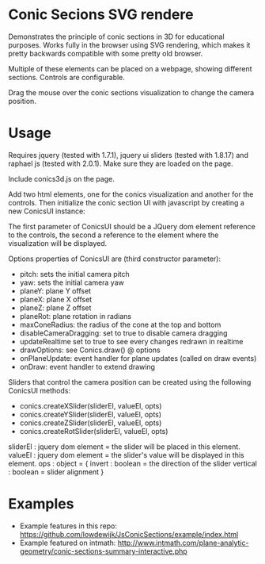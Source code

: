# Conic Secions SVG rendere

Demonstrates the principle of conic sections in 3D for educational purposes. Works fully in the browser using SVG rendering, which makes it pretty backwards compatible with some pretty old browser.

Multiple of these elements can be placed on a webpage, showing different sections. Controls are configurable.

Drag the mouse over the conic sections visualization to change the camera position.

# Usage

Requires jquery (tested with 1.7.1), jquery ui sliders (tested with 1.8.17) and raphael js (tested with 2.0.1). Make sure they are loaded on the page. 

Include conics3d.js on the page.

Add two html elements, one for the conics visualization and another for the controls. 
Then initialize the conic section UI with javascript by creating a new ConicsUI instance:

<script>
$(function() { // document ready event
  var opts = {};
  conics = new ConicsUI(${'#controls'), $('#visualization'}, opts); 
});
</script>

The first parameter of ConicsUI should be a JQuery dom element reference to the controls, the second a reference to the element where the visualization will be displayed.

Options properties of ConicsUI are (third constructor parameter): 

 - pitch:		sets the initial camera pitch
 - yaw:    	sets the initial camera yaw
 - planeY: 	plane Y offset
 - planeX: 	plane X offset
 - planeZ: 	plane Z offset
 - planeRot: plane rotation in radians
 - maxConeRadius: the radius of the cone at the top and bottom
 - disableCameraDragging: set to true to disable camera dragging
 - updateRealtime set to true to see every changes redrawn in realtime
 - drawOptions: see Conics.draw() @ options
 - onPlaneUpdate: event handler for plane updates (called on draw events)
 - onDraw: event handler to extend drawing

Sliders that control the camera position can be created using the following ConicsUI methods:

 -	conics.createXSlider(sliderEl, valueEl, opts)
 -	conics.createYSlider(sliderEl, valueEl, opts)
 -	conics.createZSlider(sliderEl, valueEl, opts)
 -	conics.createRotSlider(sliderEl, valueEl, opts)

sliderEl : jquery dom element = the slider will be placed in this element.
valueEl  : jquery dom element = the slider's value will be displayed in this element.
ops      : object =  {
  invert   : boolean = the direction of the slider
  vertical : boolean = slider alignment
}

# Examples

 * Example features in this repo: https://github.com/lowdewijk/JsConicSections/example/index.html
 * Example featured on intmath: http://www.intmath.com/plane-analytic-geometry/conic-sections-summary-interactive.php

